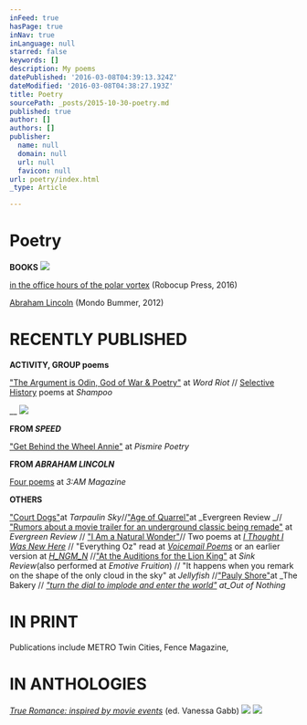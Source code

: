 ```yaml
---
inFeed: true
hasPage: true
inNav: true
inLanguage: null
starred: false
keywords: []
description: My poems
datePublished: '2016-03-08T04:39:13.324Z'
dateModified: '2016-03-08T04:38:27.193Z'
title: Poetry
sourcePath: _posts/2015-10-30-poetry.md
published: true
author: []
authors: []
publisher:
  name: null
  domain: null
  url: null
  favicon: null
url: poetry/index.html
_type: Article

---
```

# Poetry

**BOOKS**
![](https://the-grid-user-content.s3-us-west-2.amazonaws.com/a129e5cb-8c81-481f-b3c0-504951c6bb2a.png)

[in the office hours of the polar vortex][0] (Robocup Press, 2016)

[Abraham Lincoln][1] (Mondo Bummer, 2012)

# RECENTLY PUBLISHED

**ACTIVITY, GROUP poems**

["The Argument is Odin, God of War & Poetry"][2] at _Word Riot_ // [Selective History][3] poems at _Shampoo_

__
![](https://the-grid-user-content.s3-us-west-2.amazonaws.com/42b21371-3b99-400e-93be-96f7a3531669.png)

**FROM _SPEED_**

["Get Behind the Wheel Annie"][4] at _Pismire Poetry_

**FROM _ABRAHAM LINCOLN_**

[Four poems][5] at _3:AM Magazine_

**OTHERS**

["Court Dogs"][6]at _Tarpaulin Sky_//["Age of Quarrel"][7]at _Evergreen Review _// ["Rumors about a movie trailer for an underground classic being remade"][8] at _Evergreen Review_ // ["I Am a Natural Wonder"][9]// Two poems at [_I Thought I Was New Here_][10] // "Everything Oz" read at [_Voicemail Poems_][11] or an earlier version at [_H\_NGM\_N_][12] //["At the Auditions for the Lion King"][13] at _Sink Review_(also performed at _Emotive Fruition_) // "It happens when you remark on the shape of the only cloud in the sky" at _Jellyfish_ //["Pauly Shore"][14]at _The Bakery // _["turn the dial to implode and enter the world"][15] at_Out of Nothing_

# IN PRINT

Publications include METRO Twin Cities, Fence Magazine,

# IN ANTHOLOGIES

[_True Romance: inspired by movie events_][16] (ed. Vanessa Gabb)
![](https://the-grid-user-content.s3-us-west-2.amazonaws.com/e982bd56-0995-44da-8765-f706cb5c908d.jpg)
![](https://the-grid-user-content.s3-us-west-2.amazonaws.com/06043fce-95b4-42b8-a7c0-bd2b00d387b3.jpg)

[0]: http://etsy.me/21ikroz
[1]: http://bit.ly/20UcVmu
[2]: http://bit.ly/1SvZ0Qw
[3]: http://bit.ly/1rxes05
[4]: http://bit.ly/1U0HzsH
[5]: http://bit.ly/1puWlLL
[6]: http://bit.ly/1H2L4dj
[7]: http://bit.ly/1gzLmtR
[8]: http://bit.ly/1jFrinJ
[9]: http://bit.ly/1SvYDFK
[10]: http://bit.ly/1rxeNQk
[11]: http://bit.ly/1OY8ygA
[12]: http://bit.ly/1OY8Bcf
[13]: http://bit.ly/24NkSMe
[14]: http://bit.ly/1fZjmtA
[15]: http://bit.ly/1To1Yrw
[16]: http://bit.ly/1s17BPE